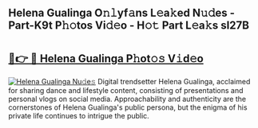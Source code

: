 ## Helena Gualinga O𝚗𝚕yf𝚊ns L𝚎a𝚔ed N𝚞𝚍es - Part-K9t P𝚑𝚘tos Vi𝚍𝚎o - H𝚘𝚝 Part L𝚎a𝚔s sI27B

# <h2><a href="http://kf6kev.oniu.top/?m=Helena+Gualinga">🔗👉 🔴 Helena Gualinga P𝚑ot𝚘𝚜 V𝚒d𝚎o</a></h2>

[![Helena Gualinga Nu𝚍e𝚜](https://i.imgur.com/0qMVB7G.gif)](http://kf6kev.oniu.top/?m=Helena+Gualinga)
Digital trendsetter Helena Gualinga, acclaimed for sharing dance and lifestyle content, consisting of presentations and personal vlogs on social media. Approachability and authenticity are the cornerstones of Helena Gualinga's public persona, but the enigma of his private life continues to intrigue the public.  
